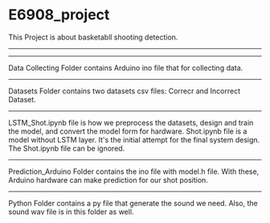 # E6908_project
This Project is about basketabll shooting detection. 
****
****
Data Collecting Folder contains Arduino ino file that for collecting data. 
****
Datasets Folder contains two datasets csv files: Correcr and Incorrect Dataset.
****
LSTM_Shot.ipynb file is how we preprocess the datasets, design and train the model, and convert the model form for hardware. Shot.ipynb file is a model without LSTM layer. It's the initial attempt for the final system design. The Shot.ipynb file can be ignored.
****
Prediction_Arduino Folder contains the ino file with model.h file. With these, Arduino hardware can make prediction for our shot position.
****
Python Folder contains a py file that generate the sound we need. Also, the sound wav file is in this folder as well.
